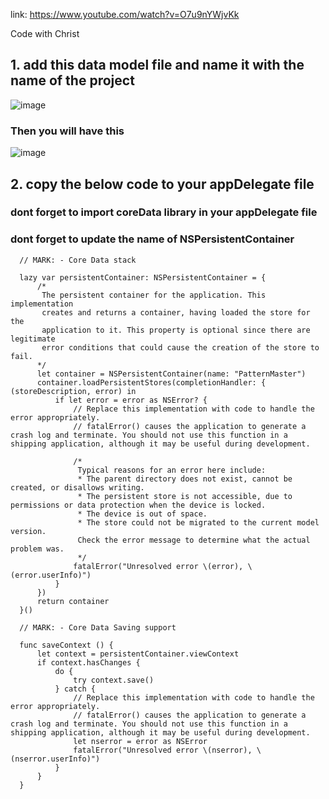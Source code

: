 
link: https://www.youtube.com/watch?v=O7u9nYWjvKk 

Code with Christ


## 1. add this data model file and name it with the name of the project
![image](https://user-images.githubusercontent.com/81428296/156957291-3f4a6959-d683-4a4f-87f8-e87f4b8335be.png)

### Then you will have this
![image](https://user-images.githubusercontent.com/81428296/156957382-0d8aafb2-0aa5-4382-a98d-efcc79693cdf.png)

## 2. copy the below code to your appDelegate file
### dont forget to import coreData library in your appDelegate file
### dont forget to update the name of NSPersistentContainer

    
      // MARK: - Core Data stack

      lazy var persistentContainer: NSPersistentContainer = {
          /*
           The persistent container for the application. This implementation
           creates and returns a container, having loaded the store for the
           application to it. This property is optional since there are legitimate
           error conditions that could cause the creation of the store to fail.
          */
          let container = NSPersistentContainer(name: "PatternMaster")
          container.loadPersistentStores(completionHandler: { (storeDescription, error) in
              if let error = error as NSError? {
                  // Replace this implementation with code to handle the error appropriately.
                  // fatalError() causes the application to generate a crash log and terminate. You should not use this function in a shipping application, although it may be useful during development.

                  /*
                   Typical reasons for an error here include:
                   * The parent directory does not exist, cannot be created, or disallows writing.
                   * The persistent store is not accessible, due to permissions or data protection when the device is locked.
                   * The device is out of space.
                   * The store could not be migrated to the current model version.
                   Check the error message to determine what the actual problem was.
                   */
                  fatalError("Unresolved error \(error), \(error.userInfo)")
              }
          })
          return container
      }()

      // MARK: - Core Data Saving support

      func saveContext () {
          let context = persistentContainer.viewContext
          if context.hasChanges {
              do {
                  try context.save()
              } catch {
                  // Replace this implementation with code to handle the error appropriately.
                  // fatalError() causes the application to generate a crash log and terminate. You should not use this function in a shipping application, although it may be useful during development.
                  let nserror = error as NSError
                  fatalError("Unresolved error \(nserror), \(nserror.userInfo)")
              }
          }
      }
